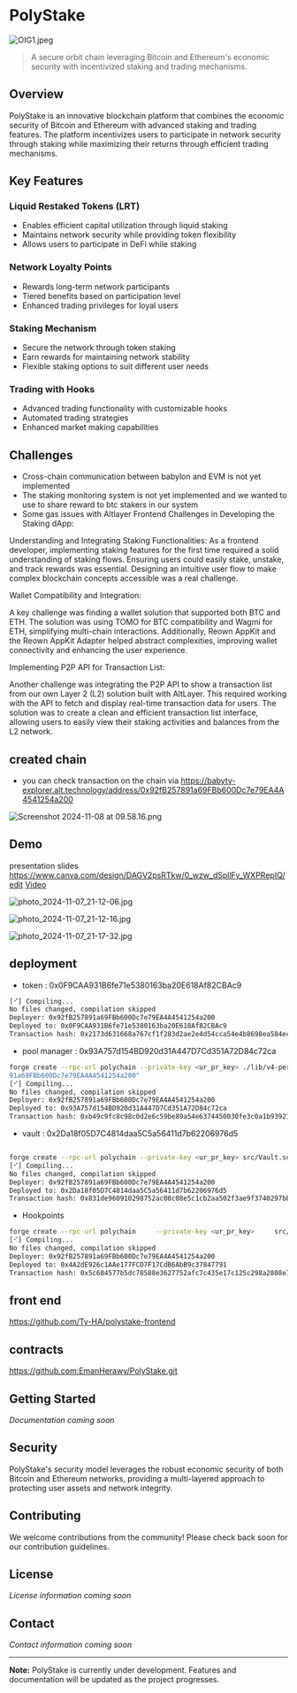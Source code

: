 # PolyStake

![OIG1.jpeg](https://cdn.dorahacks.io/static/files/193097a0006b1fcd3307d0f4800a0744.jpeg)

> A secure orbit chain leveraging Bitcoin and Ethereum's economic security with incentivized staking and trading mechanisms.

## Overview

PolyStake is an innovative blockchain platform that combines the economic security of Bitcoin and Ethereum with advanced staking and trading features. The platform incentivizes users to participate in network security through staking while maximizing their returns through efficient trading mechanisms.

## Key Features

### Liquid Restaked Tokens (LRT)

- Enables efficient capital utilization through liquid staking
- Maintains network security while providing token flexibility
- Allows users to participate in DeFi while staking

### Network Loyalty Points

- Rewards long-term network participants
- Tiered benefits based on participation level
- Enhanced trading privileges for loyal users

### Staking Mechanism

- Secure the network through token staking
- Earn rewards for maintaining network stability
- Flexible staking options to suit different user needs

### Trading with Hooks

- Advanced trading functionality with customizable hooks
- Automated trading strategies
- Enhanced market making capabilities

## Challenges

- Cross-chain communication between babylon and EVM is not yet implemented
- The staking monitoring system is not yet implemented and we wanted to use to share reward to btc stakers in our system
- Some gas issues with Altlayer
  Frontend Challenges in Developing the Staking dApp:

Understanding and Integrating Staking Functionalities:
As a frontend developer, implementing staking features for the first time required a solid understanding of staking flows. Ensuring users could easily stake, unstake, and track rewards was essential. Designing an intuitive user flow to make complex blockchain concepts accessible was a real challenge.

Wallet Compatibility and Integration:

A key challenge was finding a wallet solution that supported both BTC and ETH. The solution was using TOMO for BTC compatibility and Wagmi for ETH, simplifying multi-chain interactions. Additionally, Reown AppKit and the Reown AppKit Adapter helped abstract complexities, improving wallet connectivity and enhancing the user experience.

Implementing P2P API for Transaction List:

Another challenge was integrating the P2P API to show a transaction list from our own Layer 2 (L2) solution built with AltLayer. This required working with the API to fetch and display real-time transaction data for users. The solution was to create a clean and efficient transaction list interface, allowing users to easily view their staking activities and balances from the L2 network.

## created chain

- you can check transaction on the chain via https://babyty-explorer.alt.technology/address/0x92fB257891a69FBb600Dc7e79EA4A4541254a200

![Screenshot 2024-11-08 at 09.58.16.png](https://cdn.dorahacks.io/static/files/19309bdf9e8c9dcde59430d4836848e6.png)

## Demo

presentation slides
https://www.canva.com/design/DAGV2psRTkw/0_wzw_dSpllFy_WXPRepIQ/edit
[Video](https://drive.google.com/file/d/1vWNvWqikHicHFYpdVS5IWpZrHUxb2RVv/view?usp=sharing)

![photo_2024-11-07_21-12-06.jpg](https://cdn.dorahacks.io/static/files/1930979684d217c34183ad0494e86518.jpg)

![photo_2024-11-07_21-12-16.jpg](https://cdn.dorahacks.io/static/files/1930979909cbb38af82ba344308ad442.jpg)

![photo_2024-11-07_21-17-32.jpg](https://cdn.dorahacks.io/static/files/1930979c23f8431d3391c7c4e04b7b0f.jpg)

## deployment

- token : 0x0F9CAA931B6fe71e5380163ba20E618Af82CBAc9

```bash forge create --rpc-url polychain --private-key <ur_pr_key> src/Babylon.sol:Babylon
[⠊] Compiling...
No files changed, compilation skipped
Deployer: 0x92fB257891a69FBb600Dc7e79EA4A4541254a200
Deployed to: 0x0F9CAA931B6fe71e5380163ba20E618Af82CBAc9
Transaction hash: 0x2173d631668a767cf1f283d2ae2e4d54cca54e4b8698ea584ec503d3b419eae7
```

- pool manager : 0x93A757d154BD920d31A447D7Cd351A72D84c72ca

```bash
forge create --rpc-url polychain --private-key <ur_pr_key> ./lib/v4-periphery/lib/v4-core/src/PoolManager.sol:PoolManager --constructor-args "0x92fB2578
91a69FBb600Dc7e79EA4A4541254a200"
[⠊] Compiling...
No files changed, compilation skipped
Deployer: 0x92fB257891a69FBb600Dc7e79EA4A4541254a200
Deployed to: 0x93A757d154BD920d31A447D7Cd351A72D84c72ca
Transaction hash: 0xb49c9fc8c98c0d2e6c59be89a54e6374450030fe3c0a1b93921e20c4cbb0f9f9

```

- vault : 0x2Da18f05D7C4814daa5C5a56411d7b62206976d5

```bash

forge create --rpc-url polychain --private-key <ur_pr_key> src/Vault.sol:Vault --constructor-args 0x92fB257891a69FBb600Dc7e79EA4A4541254a200 0x0F9CAA931B6fe71e5380163ba20E618Af82CBAc9
[⠊] Compiling...
No files changed, compilation skipped
Deployer: 0x92fB257891a69FBb600Dc7e79EA4A4541254a200
Deployed to: 0x2Da18f05D7C4814daa5C5a56411d7b62206976d5
Transaction hash: 0x831de960910298752ac08c08e5c1cb2aa502f3ae9f3740297bb53097e0aa3be5

```

- Hookpoints

```bash
forge create --rpc-url polychain     --private-key <ur_pr_key>     src/PointsHook.sol:PointsHook     --constructor-args 0x93A757d154BD920d31A447D7Cd351A72D84c72ca 0x2Da18f05D7C4814daa5C5a56411d7b62206976d5 "PolyPoint" "PPT"     --gas-limit 10000000
[⠊] Compiling...
No files changed, compilation skipped
Deployer: 0x92fB257891a69FBb600Dc7e79EA4A4541254a200
Deployed to: 0x4A2dE926c1AAe177FCD7F17CdB6AbB9c37847791
Transaction hash: 0x5c684577b5dc78588e3627752afc7c435e17c125c298a2808e7eb6df985eee27

```

## front end

https://github.com/Ty-HA/polystake-frontend

## contracts

https://github.com:EmanHerawy/PolyStake.git

## Getting Started

_Documentation coming soon_

## Security

PolyStake's security model leverages the robust economic security of both Bitcoin and Ethereum networks, providing a multi-layered approach to protecting user assets and network integrity.

## Contributing

We welcome contributions from the community! Please check back soon for our contribution guidelines.

## License

_License information coming soon_

## Contact

_Contact information coming soon_

---

**Note:** PolyStake is currently under development. Features and documentation will be updated as the project progresses.
